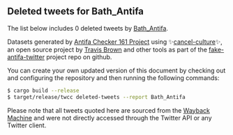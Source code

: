 ## Deleted tweets for Bath_Antifa

The list below includes 0 deleted tweets by
[Bath_Antifa](https://twitter.com/Bath_Antifa).



Datasets generated by [Antifa Checker 161 Project](https://twitter.com/antifacheck161) using ✨[cancel-culture](https://github.com/travisbrown/cancel-culture)✨, an open source project by 
[Travis Brown](https://twitter.com/travisbrown) and other tools as part of the 
[fake-antifa-twitter](https://github.com/antifacheck161/fake-antifa-twitter) project repo on github.

You can create your own updated version of this document by checking out and configuring the
repository and then running the following commands:

```bash
$ cargo build --release
$ target/release/twcc deleted-tweets --report Bath_Antifa
```

Please note that all tweets quoted here are sourced from the
[Wayback Machine](https://web.archive.org) and were not directly accessed through the Twitter API or
any Twitter client.

